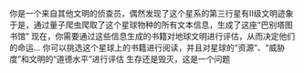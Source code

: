 你是一个来自其他文明的侦查员，偶然发现了这个星系的第三行星有II级文明迹象
于是，通过量子爬虫爬取了这个星球物种的所有文本信息，生成了这座“巴别塔图书馆”
现在，你需要通过这些信息生成的书籍对地球文明进行评估，从而决定他们的命运...
你可以挑选这个星球上的书籍进行阅读，并且对星球的“资源”、“威胁度”和文明的“道德水平”进行评估
生存还是毁灭，这是一个问题
